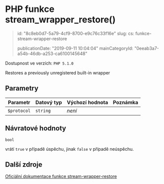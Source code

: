 PHP funkce stream_wrapper_restore()
===================================

> id: "8c8eb0d7-5a79-4cf9-8700-e9c76c33f16e"
> slug:
> 	cs: funkce-stream-wrapper-restore
>
> publicationDate: "2019-09-11 10:04:04"
> mainCategoryId: "0eeab3a7-a54b-46db-a253-ca6100145648"

Dostupnost ve verzích: `PHP 5.1.0`

Restores a previously unregistered built-in wrapper


Parametry
--------------

| Parametr | Datový typ | Výchozí hodnota | Poznámka |
|-----|-----|-----|-----|
| `$protocol` | `string` | *není* |  |


Návratové hodnoty
----------------

`bool`

vrátí `true` v případě úspěchu, jinak `false` v případě neúspěchu.

Další zdroje
------------

[Oficiální dokumentace funkce stream-wrapper-restore](https://www.php.net/manual/en/function.stream-wrapper-restore.php)
